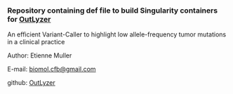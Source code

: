 ### Repository containing def file to build Singularity containers for [OutLyzer](https://github.com/EtieM/outLyzer)

 An efficient Variant-Caller to highlight low allele-frequency tumor mutations in a clinical practice  
 
Author: Etienne Muller

E-mail: biomol.cfb@gmail.com

github: [OutLyzer](https://github.com/EtieM/outLyzer)

